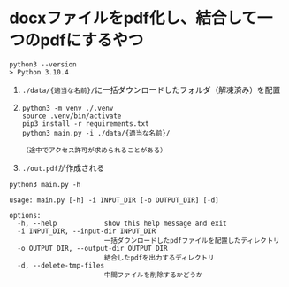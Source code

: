 # docxファイルをpdf化し、結合して一つのpdfにするやつ

```
python3 --version
> Python 3.10.4
```

1. `./data/{適当な名前}/`に一括ダウンロードしたフォルダ（解凍済み）を配置
2.  ```
    python3 -m venv ./.venv
    source .venv/bin/activate
    pip3 install -r requirements.txt
    python3 main.py -i ./data/{適当な名前}/

    （途中でアクセス許可が求められることがある）
    ```
3. `./out.pdf`が作成される

```
python3 main.py -h

usage: main.py [-h] -i INPUT_DIR [-o OUTPUT_DIR] [-d]

options:
  -h, --help            show this help message and exit
  -i INPUT_DIR, --input-dir INPUT_DIR
                        一括ダウンロードしたpdfファイルを配置したディレクトリ
  -o OUTPUT_DIR, --output-dir OUTPUT_DIR
                        結合したpdfを出力するディレクトリ
  -d, --delete-tmp-files
                        中間ファイルを削除するかどうか
```

